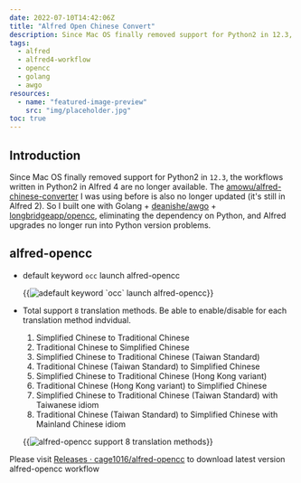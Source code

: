 ```yaml
---
date: 2022-07-10T14:42:06Z
title: "Alfred Open Chinese Convert"
description: Since Mac OS finally removed support for Python2 in 12.3, the workflows written in Python2 in Alfred 4 are no longer available. The amowu/alfred-chinese-converter I was using before is also no longer updated (it's still in Alfred 2). So I built one with Golang + awgo + opencc, eliminating the dependency on Python, and Alfred upgrades no longer run into Python version problems.
tags:
  - alfred
  - alfred4-workflow
  - opencc
  - golang
  - awgo  
resources:
  - name: "featured-image-preview"
    src: "img/placeholder.jpg"
toc: true
---
```


<!--more-->

## Introduction

Since Mac OS finally removed support for Python2 in `12.3`, the workflows written in Python2 in Alfred 4 are no longer available. The [amowu/alfred-chinese-converter](https://github.com/amowu/alfred-chinese-converter) I was using before is also no longer updated (it's still in Alfred 2). So I built one with Golang + [deanishe/awgo](https://github.com/deanishe/awgo) + [longbridgeapp/opencc](https://github.com/longbridgeapp/opencc), eliminating the dependency on Python, and Alfred upgrades no longer run into Python version problems.

## alfred-opencc

- default keyword `occ` launch alfred-opencc

    {{<image src="/posts/alfred-open-chinese-convert/img/1.jpg" alt="adefault keyword `occ` launch alfred-opencc">}}

- Total support `8` translation methods. Be able to enable/disable for each translation method indvidual.

    1. Simplified Chinese to Traditional Chinese
    1. Traditional Chinese to Simplified Chinese
    1. Simplified Chinese to Traditional Chinese (Taiwan Standard)
    1. Traditional Chinese (Taiwan Standard) to Simplified Chinese
    1. Simplified Chinese to Traditional Chinese (Hong Kong variant)
    1. Traditional Chinese (Hong Kong variant) to Simplified Chinese
    1. Simplified Chinese to Traditional Chinese (Taiwan Standard) with Taiwanese idiom
    1. Traditional Chinese (Taiwan Standard) to Simplified Chinese with Mainland Chinese idiom

    {{<image src="/posts/alfred-open-chinese-convert/img/placeholder.jpg" alt="alfred-opencc support 8 translation methods">}}


Please visit [Releases · cage1016/alfred-opencc](https://github.com/cage1016/alfred-opencc/releases) to download latest version alfred-opencc workflow